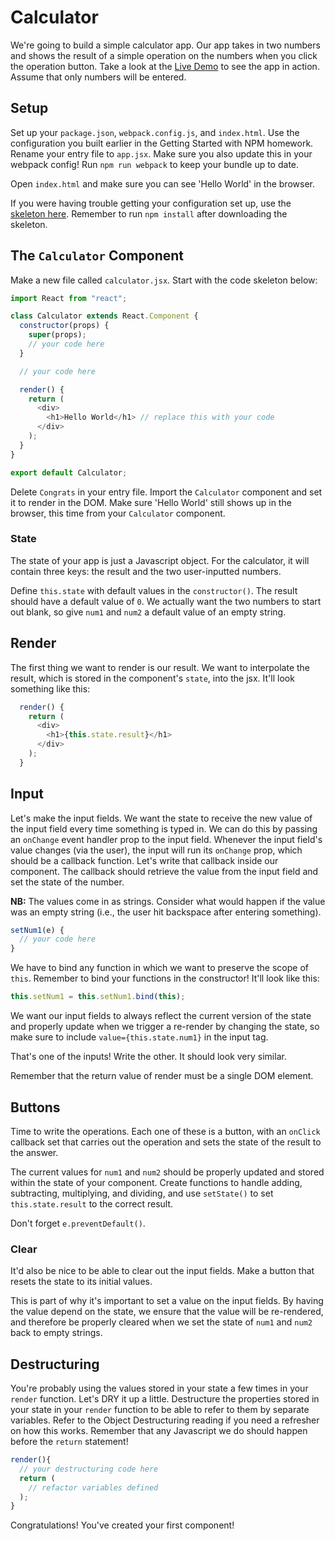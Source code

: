 # Calculator

We're going to build a simple calculator app. Our app takes in two numbers and
shows the result of a simple operation on the numbers when you click the
operation button. Take a look at the [Live Demo][live-demo] to see the app in
action. Assume that only numbers will be entered.

[live-demo]: https://appacademy.github.io/curriculum/calculator/

## Setup

Set up your `package.json`, `webpack.config.js`, and `index.html`. Use the
configuration you built earlier in the Getting Started with NPM homework. Rename
your entry file to `app.jsx`. Make sure you also update this in your webpack
config! Run `npm run webpack` to keep your bundle up to date.

Open `index.html` and make sure you can see 'Hello World' in the browser.

If you were having trouble getting your configuration set up, use the [skeleton
here][skeleton]. Remember to run `npm install` after downloading the skeleton.

[skeleton]:
  https://assets.aaonline.io/fullstack/react/homeworks/calculator/skeleton.zip

## The `Calculator` Component

Make a new file called `calculator.jsx`. Start with the code skeleton below:

```javascript
import React from "react";

class Calculator extends React.Component {
  constructor(props) {
    super(props);
    // your code here
  }

  // your code here

  render() {
    return (
      <div>
        <h1>Hello World</h1> // replace this with your code
      </div>
    );
  }
}

export default Calculator;
```

Delete `Congrats` in your entry file. Import the `Calculator` component and set
it to render in the DOM. Make sure 'Hello World' still shows up in the browser,
this time from your `Calculator` component.

### State

The state of your app is just a Javascript object. For the calculator, it will
contain three keys: the result and the two user-inputted numbers.

Define `this.state` with default values in the `constructor()`. The result
should have a default value of `0`. We actually want the two numbers to start
out blank, so give `num1` and `num2` a default value of an empty string.

## Render

The first thing we want to render is our result. We want to interpolate the
result, which is stored in the component's `state`, into the jsx. It'll look
something like this:

```javascript
  render() {
    return (
      <div>
        <h1>{this.state.result}</h1>
      </div>
    );
  }
```

## Input

Let's make the input fields. We want the state to receive the new value of the
input field every time something is typed in. We can do this by passing an
`onChange` event handler prop to the input field. Whenever the input field's
value changes (via the user), the input will run its `onChange` prop, which
should be a callback function. Let's write that callback inside our component.
The callback should retrieve the value from the input field and set the state of
the number.

**NB:** The values come in as strings. Consider what would happen if the value
was an empty string (i.e., the user hit backspace after entering something).

```javascript
setNum1(e) {
  // your code here
}
```

We have to bind any function in which we want to preserve the scope of `this`.
Remember to bind your functions in the constructor! It'll look like this:

```javascript
this.setNum1 = this.setNum1.bind(this);
```

We want our input fields to always reflect the current version of the state and
properly update when we trigger a re-render by changing the state, so make sure
to include `value={this.state.num1}` in the input tag.

That's one of the inputs! Write the other. It should look very similar.

Remember that the return value of render must be a single DOM element.

## Buttons

Time to write the operations. Each one of these is a button, with an `onClick`
callback set that carries out the operation and sets the state of the result to
the answer.

The current values for `num1` and `num2` should be properly updated and stored
within the state of your component. Create functions to handle adding,
subtracting, multiplying, and dividing, and use `setState()` to set
`this.state.result` to the correct result.

Don't forget `e.preventDefault()`.

### Clear

It'd also be nice to be able to clear out the input fields. Make a button that
resets the state to its initial values.

This is part of why it's important to set a value on the input fields. By having
the value depend on the state, we ensure that the value will be re-rendered,
and therefore be properly cleared when we set the state of `num1` and `num2`
back to empty strings.

## Destructuring

You're probably using the values stored in your state a few times in your
`render` function. Let's DRY it up a little. Destructure the properties stored
in your state in your `render` function to be able to refer to them by separate
variables. Refer to the Object Destructuring reading if you need a refresher on how this
works. Remember that any Javascript we do should happen before the `return`
statement!

```javascript
render(){
  // your destructuring code here
  return (
    // refactor variables defined
  );
}
```

Congratulations! You've created your first component!
